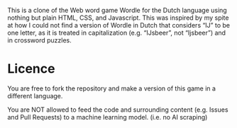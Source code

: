 This is a clone of the Web word game Wordle for the Dutch language using nothing but plain HTML, CSS, and Javascript.
This was inspired by my spite at how I could not find a version of Wordle in Dutch that considers “Ĳ” to be one letter, as it is treated in capitalization (e.g. “Ĳsbeer”, not “Ijsbeer”) and in crossword puzzles.

# Licence

You are free to fork the repository and make a version of this game in a different language.

You are NOT allowed to feed the code and surrounding content (e.g. Issues and Pull Requests) to a machine learning model. (i.e. no AI scraping)
